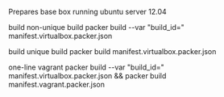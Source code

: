 Prepares base box running ubuntu server 12.04

build non-unique build
packer build --var "build_id=" manifest.virtualbox.packer.json

build unique build
packer build manifest.virtualbox.packer.json

one-line vagrant 
packer build --var "build_id=" manifest.virtualbox.packer.json && packer build manifest.vagrant.packer.json
